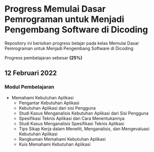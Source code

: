 # Progress Memulai Dasar Pemrograman untuk Menjadi Pengembang Software di Dicoding
Repository ini berisikan progress belajar pada kelas Memulai Dasar Pemrograman untuk Menjadi Pengembang Software di Dicoding

Progress pembelajaran sebesar **(25%)**

## 12 Februari 2022 ##
### Modul Pembelajaran ###
* Memahami Kebutuhan Aplikasi
  * Pengantar Kebutuhan Aplikasi
  * Kebutuhan Aplikasi dari sisi Pengguna
  * Studi Kasus Menganalisis Kebutuhan Aplikasi dari Sisi Pengguna
  * Spesifikasi Teknis Aplikasi dan Cara Menentukannya
  * Studi Kasus Menganalisis Spesifikasi Teknis Aplikasi
  * Tips Sikap Kerja dalam Meneliti, Menganalisis, dan Mengevaluasi Kebutuhan Aplikasi
  * Rangkuman Memahami Kebutuhan Aplikasi
  * Kuis Memahami Kebutuhan Aplikasi
